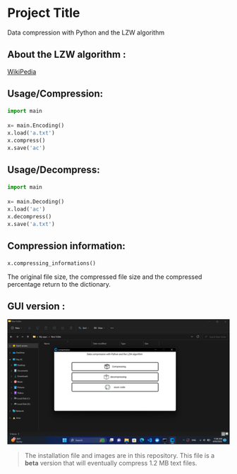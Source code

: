 
# Project Title

Data compression with Python and the LZW algorithm


## About the LZW algorithm : 

[WikiPedia](https://en.wikipedia.org/wiki/Lempel%E2%80%93Ziv%E2%80%93Welch)


## Usage/Compression:

```python
import main 

x= main.Encoding()
x.load('a.txt')
x.compress()
x.save('ac')

```

## Usage/Decompress:

```python
import main 

x= main.Decoding()
x.load('ac')
x.decompress()
x.save('a.txt')

```



## Compression information:

```python
x.compressing_informations()
```
The original file size, the compressed file size and the compressed percentage return to the dictionary.



## GUI version : 
<p align="center">
  <img src="https://raw.githubusercontent.com/itsMajid-dev/compression/refs/heads/main/screenshots/Screenshot%20(668).png" alt="compressing" />
</p>

> The installation file and images are in this repository. This file is a **beta** version that will eventually compress 1.2 MB text files.
